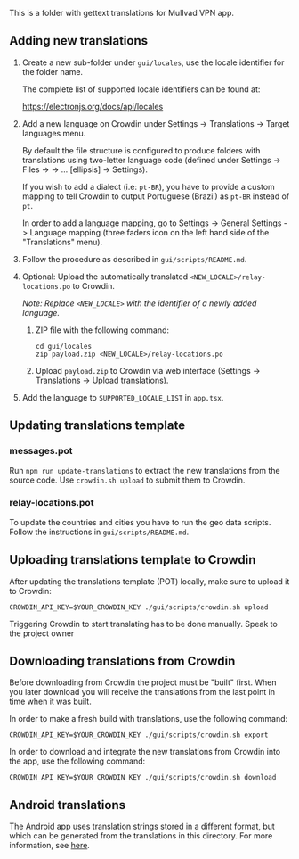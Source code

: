 This is a folder with gettext translations for Mullvad VPN app.

## Adding new translations

1. Create a new sub-folder under `gui/locales`, use the locale identifier for the folder name.
   
   The complete list of supported locale identifiers can be found at:
   
   https://electronjs.org/docs/api/locales

1. Add a new language on Crowdin under Settings -> Translations -> Target languages menu. 
   
   By default the file structure is configured to produce folders with translations using two-letter
   language code (defined under Settings -> Files -> <FILE> -> ... [ellipsis] -> Settings). 
  
   If you wish to add a dialect (i.e: `pt-BR`), you have to provide a custom mapping 
   to tell Crowdin to output Portuguese (Brazil) as `pt-BR` instead of `pt`.
   
   In order to add a language mapping, go to Settings -> General Settings -> Language mapping 
   (three faders icon on the left hand side of the "Translations" menu).

1. Follow the procedure as described in `gui/scripts/README.md`.

1. Optional: Upload the automatically translated `<NEW_LOCALE>/relay-locations.po` to 
   Crowdin. 
   
   *Note: Replace `<NEW_LOCALE>` with the identifier of a newly added language.*
   
   1. ZIP file with the following command:
   
      ```
      cd gui/locales
      zip payload.zip <NEW_LOCALE>/relay-locations.po
      ```
   
   1. Upload `payload.zip` to Crowdin via web interface (Settings -> Translations -> Upload 
      translations).

1. Add the language to `SUPPORTED_LOCALE_LIST` in `app.tsx`.

## Updating translations template

### messages.pot

Run `npm run update-translations` to extract the new translations from the source
code. Use `crowdin.sh upload` to submit them to Crowdin.

### relay-locations.pot

To update the countries and cities you have to run the geo data scripts. Follow the instructions
in `gui/scripts/README.md`.

## Uploading translations template to Crowdin

After updating the translations template (POT) locally, make sure to upload it to Crowdin:

```
CROWDIN_API_KEY=$YOUR_CROWDIN_KEY ./gui/scripts/crowdin.sh upload
```

Triggering Crowdin to start translating has to be done manually. Speak to the project owner

## Downloading translations from Crowdin

Before downloading from Crowdin the project must be "built" first. When you
later download you will receive the translations from the last point in time when it was built.

In order to make a fresh build with translations, use the following command:

```
CROWDIN_API_KEY=$YOUR_CROWDIN_KEY ./gui/scripts/crowdin.sh export
```

In order to download and integrate the new translations from Crowdin into the app, use the following
command:

```
CROWDIN_API_KEY=$YOUR_CROWDIN_KEY ./gui/scripts/crowdin.sh download
```

## Android translations

The Android app uses translation strings stored in a different format, but which can be generated
from the translations in this directory. For more information, see [here](../../android/README.md).
